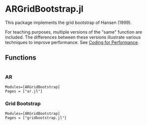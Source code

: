 # ARGridBootstrap.jl 

This package implements the grid bootstrap of Hansen (1999). 

For teaching purposes, multiple versions of the "same" function are
included. The differences between these versions illustrate various
techniques to improve performance. See [Coding for Performance](argridboot.md).

## Functions

```@index
```

### AR
```@autodocs
Modules=[ARGridBootstrap]
Pages = ["ar.jl"] 
```

### Grid Bootstrap
```@autodocs
Modules=[ARGridBootstrap]
Pages = ["gridbootstrap.jl"] 
```


